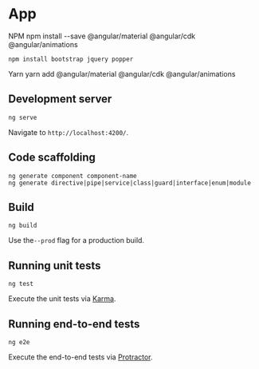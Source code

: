 # App

NPM
npm install --save @angular/material @angular/cdk @angular/animations

    npm install bootstrap jquery popper

Yarn
yarn add @angular/material @angular/cdk @angular/animations

## Development server

    ng serve

Navigate to `http://localhost:4200/`.

## Code scaffolding

    ng generate component component-name
    ng generate directive|pipe|service|class|guard|interface|enum|module

## Build

    ng build

Use the`--prod` flag for a production build.

## Running unit tests

    ng test

Execute the unit tests via [Karma](https://karma-runner.github.io).

## Running end-to-end tests

    ng e2e

Execute the end-to-end tests via [Protractor](http://www.protractortest.org/).
